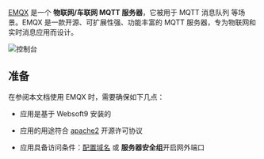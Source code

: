 [EMQX](https://www.emqx.io/) 是一个 **物联网/车联网 MQTT 服务器**，它被用于 MQTT 消息队列  等场景。EMQX 是一款开源、可扩展性强、功能丰富的 MQTT 服务器，专为物联网和实时消息应用而设计。


![控制台](https://libs.websoft9.com/Websoft9/DocsPicture/zh/emqx/emqx-gui-websoft9.png)


## 准备

在参阅本文档使用 EMQX 时，需要确保如下几点：

- 应用是基于 Websoft9 安装的

- 应用的用途符合 [apache2](https://opensource.org/licenses/Apache-2.0) 开源许可协议

- 应用具备访问条件：[配置域名](./domain-set) 或 **服务器安全组**开启网外端口